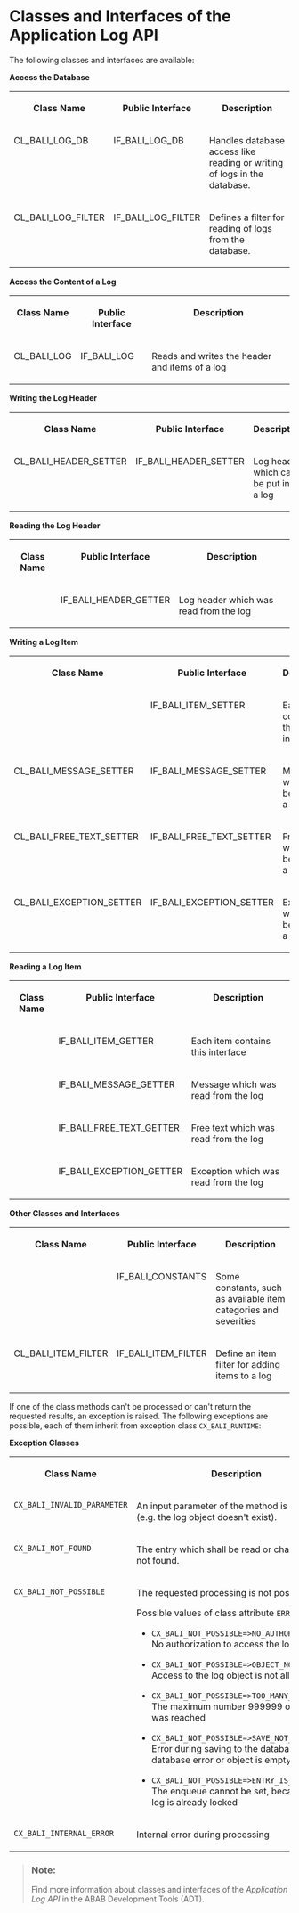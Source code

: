 <!-- loio59023fcd95ec459d8259c1e2840b816a -->

# Classes and Interfaces of the Application Log API

The following classes and interfaces are available:

**Access the Database**


<table>
<tr>
<th valign="top">

Class Name



</th>
<th valign="top">

Public Interface



</th>
<th valign="top">

Description



</th>
</tr>
<tr>
<td valign="top">

CL\_BALI\_LOG\_DB



</td>
<td valign="top">

IF\_BALI\_LOG\_DB



</td>
<td valign="top">

Handles database access like reading or writing of logs in the database.



</td>
</tr>
<tr>
<td valign="top">

CL\_BALI\_LOG\_FILTER



</td>
<td valign="top">

IF\_BALI\_LOG\_FILTER



</td>
<td valign="top">

Defines a filter for reading of logs from the database.



</td>
</tr>
</table>

**Access the Content of a Log**


<table>
<tr>
<th valign="top">

Class Name



</th>
<th valign="top">

Public Interface



</th>
<th valign="top">

Description



</th>
</tr>
<tr>
<td valign="top">

CL\_BALI\_LOG



</td>
<td valign="top">

IF\_BALI\_LOG



</td>
<td valign="top">

Reads and writes the header and items of a log



</td>
</tr>
</table>

**Writing the Log Header**


<table>
<tr>
<th valign="top">

Class Name



</th>
<th valign="top">

Public Interface



</th>
<th valign="top">

Description



</th>
</tr>
<tr>
<td valign="top">

CL\_BALI\_HEADER\_SETTER



</td>
<td valign="top">

IF\_BALI\_HEADER\_SETTER



</td>
<td valign="top">

Log header which can be put into a log



</td>
</tr>
</table>

**Reading the Log Header**


<table>
<tr>
<th valign="top">

Class Name



</th>
<th valign="top">

Public Interface



</th>
<th valign="top">

Description



</th>
</tr>
<tr>
<td valign="top">

 



</td>
<td valign="top">

IF\_BALI\_HEADER\_GETTER



</td>
<td valign="top">

Log header which was read from the log



</td>
</tr>
</table>

**Writing a Log Item**


<table>
<tr>
<th valign="top">

Class Name



</th>
<th valign="top">

Public Interface



</th>
<th valign="top">

Description



</th>
</tr>
<tr>
<td valign="top">



</td>
<td valign="top">

IF\_BALI\_ITEM\_SETTER



</td>
<td valign="top">

Each item contains this interface



</td>
</tr>
<tr>
<td valign="top">

CL\_BALI\_MESSAGE\_SETTER



</td>
<td valign="top">

IF\_BALI\_MESSAGE\_SETTER



</td>
<td valign="top">

Message which can be put into a log



</td>
</tr>
<tr>
<td valign="top">

CL\_BALI\_FREE\_TEXT\_SETTER



</td>
<td valign="top">

IF\_BALI\_FREE\_TEXT\_SETTER



</td>
<td valign="top">

Free text which can be put into a log



</td>
</tr>
<tr>
<td valign="top">

CL\_BALI\_EXCEPTION\_SETTER



</td>
<td valign="top">

IF\_BALI\_EXCEPTION\_SETTER



</td>
<td valign="top">

Exception which can be put into a log



</td>
</tr>
</table>

**Reading a Log Item**


<table>
<tr>
<th valign="top">

Class Name



</th>
<th valign="top">

Public Interface



</th>
<th valign="top">

Description



</th>
</tr>
<tr>
<td valign="top">



</td>
<td valign="top">

IF\_BALI\_ITEM\_GETTER



</td>
<td valign="top">

Each item contains this interface



</td>
</tr>
<tr>
<td valign="top">



</td>
<td valign="top">

IF\_BALI\_MESSAGE\_GETTER



</td>
<td valign="top">

Message which was read from the log



</td>
</tr>
<tr>
<td valign="top">



</td>
<td valign="top">

IF\_BALI\_FREE\_TEXT\_GETTER



</td>
<td valign="top">

Free text which was read from the log



</td>
</tr>
<tr>
<td valign="top">



</td>
<td valign="top">

IF\_BALI\_EXCEPTION\_GETTER



</td>
<td valign="top">

Exception which was read from the log



</td>
</tr>
</table>

**Other Classes and Interfaces**


<table>
<tr>
<th valign="top">

Class Name



</th>
<th valign="top">

Public Interface



</th>
<th valign="top">

Description



</th>
</tr>
<tr>
<td valign="top">



</td>
<td valign="top">

IF\_BALI\_CONSTANTS



</td>
<td valign="top">

Some constants, such as available item categories and severities



</td>
</tr>
<tr>
<td valign="top">

CL\_BALI\_ITEM\_FILTER



</td>
<td valign="top">

IF\_BALI\_ITEM\_FILTER



</td>
<td valign="top">

Define an item filter for adding items to a log



</td>
</tr>
</table>

If one of the class methods can't be processed or can't return the requested results, an exception is raised. The following exceptions are possible, each of them inherit from exception class `CX_BALI_RUNTIME`:

**Exception Classes**


<table>
<tr>
<th valign="top">

Class Name



</th>
<th valign="top">

Description



</th>
</tr>
<tr>
<td valign="top">

 `CX_BALI_INVALID_PARAMETER` 



</td>
<td valign="top">

An input parameter of the method is invalid \(e.g. the log object doesn't exist\).



</td>
</tr>
<tr>
<td valign="top">

 `CX_BALI_NOT_FOUND` 



</td>
<td valign="top">

The entry which shall be read or changed was not found.



</td>
</tr>
<tr>
<td valign="top">

 `CX_BALI_NOT_POSSIBLE` 



</td>
<td valign="top">

The requested processing is not possible.

Possible values of class attribute `ERROR_CODE`:

-   `CX_BALI_NOT_POSSIBLE=>NO_AUTHORIZATION`: No authorization to access the log

-   `CX_BALI_NOT_POSSIBLE=>OBJECT_NOT_ALLOWED`: Access to the log object is not allowed

-   `CX_BALI_NOT_POSSIBLE=>TOO_MANY_ITEMS`: The maximum number 999999 of items was reached

-   `CX_BALI_NOT_POSSIBLE=>SAVE_NOT_ALLOWED`: Error during saving to the database \(e.g. database error or object is empty\)

-   `CX_BALI_NOT_POSSIBLE=>ENTRY_IS_LOCKED`: The enqueue cannot be set, because the log is already locked




</td>
</tr>
<tr>
<td valign="top">

 `CX_BALI_INTERNAL_ERROR` 



</td>
<td valign="top">

Internal error during processing



</td>
</tr>
</table>

> ### Note:  
> Find more information about classes and interfaces of the *Application Log API* in the ABAB Development Tools \(ADT\).

